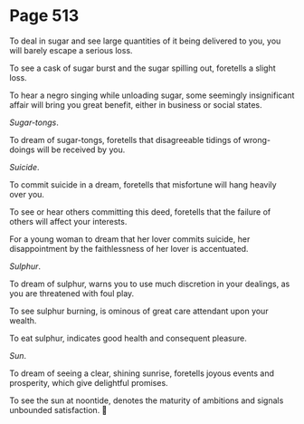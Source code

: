 # Page 513
To deal in sugar and see large quantities of it being delivered to you,
you will barely escape a serious loss.


To see a cask of sugar burst and the sugar spilling out,
foretells a slight loss.


To hear a negro singing while unloading sugar, some seemingly insignificant
affair will bring you great benefit, either in business or social states.


_Sugar-tongs_.


To dream of sugar-tongs, foretells that disagreeable tidings
of wrong-doings will be received by you.


_Suicide_.


To commit suicide in a dream, foretells that misfortune will hang
heavily over you.


To see or hear others committing this deed, foretells that the failure
of others will affect your interests.


For a young woman to dream that her lover commits suicide, her disappointment
by the faithlessness of her lover is accentuated.


_Sulphur_.


To dream of sulphur, warns you to use much discretion in your dealings,
as you are threatened with foul play.


To see sulphur burning, is ominous of great care attendant upon your wealth.


To eat sulphur, indicates good health and consequent pleasure.


_Sun_.


To dream of seeing a clear, shining sunrise, foretells joyous
events and prosperity, which give delightful promises.


To see the sun at noontide, denotes the maturity of ambitions
and signals unbounded satisfaction.
